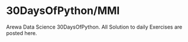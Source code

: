 # 30DaysOfPython/MMI
Arewa Data Science 30DaysOfPython. All Solution to daily Exercises are posted here. 
